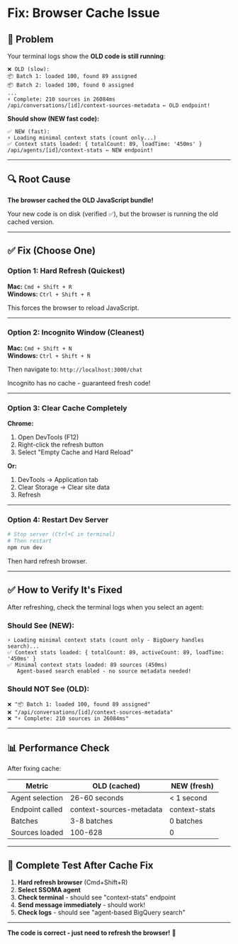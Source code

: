 # Fix: Browser Cache Issue

## 🚨 **Problem**

Your terminal logs show the **OLD code is still running**:

```
❌ OLD (slow):
📦 Batch 1: loaded 100, found 89 assigned
📦 Batch 2: loaded 100, found 0 assigned
...
⚡ Complete: 210 sources in 26084ms
/api/conversations/[id]/context-sources-metadata ← OLD endpoint!
```

**Should show (NEW fast code):**
```
✅ NEW (fast):
⚡ Loading minimal context stats (count only...)
✅ Context stats loaded: { totalCount: 89, loadTime: '450ms' }
/api/agents/[id]/context-stats ← NEW endpoint!
```

---

## 🔍 **Root Cause**

**The browser cached the OLD JavaScript bundle!**

Your new code is on disk (verified ✅), but the browser is running the old cached version.

---

## ✅ **Fix (Choose One)**

### **Option 1: Hard Refresh (Quickest)**

**Mac:** `Cmd + Shift + R`  
**Windows:** `Ctrl + Shift + R`

This forces the browser to reload JavaScript.

---

### **Option 2: Incognito Window (Cleanest)**

**Mac:** `Cmd + Shift + N`  
**Windows:** `Ctrl + Shift + N`

Then navigate to: `http://localhost:3000/chat`

Incognito has no cache - guaranteed fresh code!

---

### **Option 3: Clear Cache Completely**

**Chrome:**
1. Open DevTools (F12)
2. Right-click the refresh button
3. Select "Empty Cache and Hard Reload"

**Or:**
1. DevTools → Application tab
2. Clear Storage → Clear site data
3. Refresh

---

### **Option 4: Restart Dev Server**

```bash
# Stop server (Ctrl+C in terminal)
# Then restart
npm run dev
```

Then hard refresh browser.

---

## ✅ **How to Verify It's Fixed**

After refreshing, check the terminal logs when you select an agent:

### **Should See (NEW):**
```
⚡ Loading minimal context stats (count only - BigQuery handles search)...
✅ Context stats loaded: { totalCount: 89, activeCount: 89, loadTime: '450ms' }
✅ Minimal context stats loaded: 89 sources (450ms)
   Agent-based search enabled - no source metadata needed!
```

### **Should NOT See (OLD):**
```
❌ "📦 Batch 1: loaded 100, found 89 assigned"
❌ "/api/conversations/[id]/context-sources-metadata"
❌ "⚡ Complete: 210 sources in 26084ms"
```

---

## 📊 **Performance Check**

After fixing cache:

| Metric | OLD (cached) | NEW (fresh) |
|--------|--------------|-------------|
| Agent selection | 26-60 seconds | < 1 second |
| Endpoint called | context-sources-metadata | context-stats |
| Batches | 3-8 batches | 0 batches |
| Sources loaded | 100-628 | 0 |

---

## 🧪 **Complete Test After Cache Fix**

1. **Hard refresh browser** (Cmd+Shift+R)
2. **Select SSOMA agent**
3. **Check terminal** - should see "context-stats" endpoint
4. **Send message immediately** - should work!
5. **Check logs** - should see "agent-based BigQuery search"

---

**The code is correct - just need to refresh the browser!** 🔄


